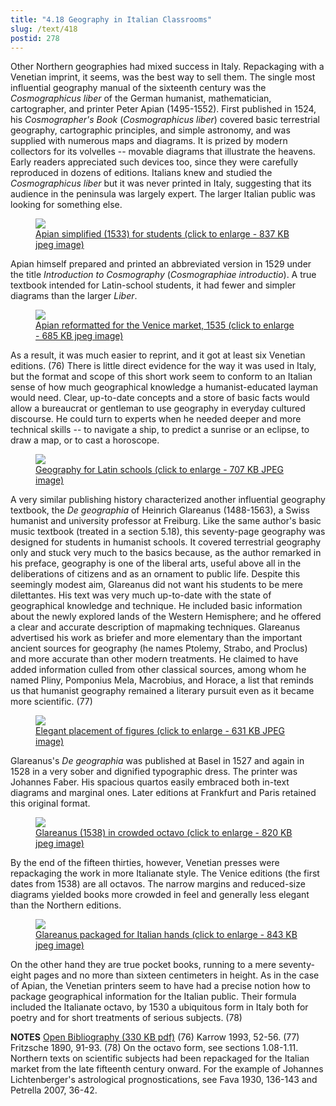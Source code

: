 ```yaml
---
title: "4.18 Geography in Italian Classrooms"
slug: /text/418
postid: 278
---
```

Other Northern geographies had mixed success in Italy. Repackaging with a Venetian imprint, it seems, was the best way to sell them. The single most influential geography manual of the sixteenth century was the <em>Cosmographicus liber</em> of the German humanist, mathematician, cartographer, and printer Peter Apian (1495-1552). First published in 1524, his <em>Cosmographer's Book</em> (<em>Cosmographicus liber</em>) covered basic terrestrial geography, cartographic principles, and simple astronomy, and was supplied with numerous maps and diagrams. It is prized by modern collectors for its volvelles -- movable diagrams that illustrate the heavens. Early readers appreciated such devices too, since they were carefully reproduced in dozens of editions. Italians knew and studied the <em>Cosmographicus liber</em> but it was never printed in Italy, suggesting that its audience in the peninsula was largely expert. The larger Italian public was looking for something else.
<p style="text-align: center;"></p>


<figure class="mkdn-figure">
    <a href="/images_full/4.00_Chapter_Four/HFS_086.01.jpg" class="mkdn-image-link">
    <img class="mkdn-image" src="/images_full/4.00_Chapter_Four/HFS_086.01.jpg" />
    <figcaption class="mkdn-figcaption">Apian simplified (1533) for students (click to enlarge - 837 KB jpeg image)</figcaption>
    </a>
</figure>

Apian himself prepared and printed an abbreviated version in 1529 under the title <em>Introduction to Cosmography</em> (<em>Cosmographiae introductio</em>). A true textbook intended for Latin-school students, it had fewer and simpler diagrams than the larger <em>Liber</em>.
<p style="text-align: center;"></p>


<figure class="mkdn-figure">
    <a href="/images_full/4.00_Chapter_Four/HFS_085.03.jpg" class="mkdn-image-link">
    <img class="mkdn-image" src="/images_full/4.00_Chapter_Four/HFS_085.03.jpg" />
    <figcaption class="mkdn-figcaption">Apian reformatted for the Venice market, 1535 (click to enlarge - 685 KB jpeg image)</figcaption>
    </a>
</figure>

As a result, it was much easier to reprint, and it got at least six Venetian editions. (76) There is little direct evidence for the way it was used in Italy, but the format and scope of this short work seem to conform to an Italian sense of how much geographical knowledge a humanist-educated layman would need. Clear, up-to-date concepts and a store of basic facts would allow a bureaucrat or gentleman to use geography in everyday cultured discourse. He could turn to experts when he needed deeper and more technical skills -- to navigate a ship, to predict a sunrise or an eclipse, to draw a map, or to cast a horoscope.
<p style="text-align: center;"></p>
<p style="text-align: center;"></p>


<figure class="mkdn-figure">
    <a href="/images_full/4.00_Chapter_Four/HFS_093.01.jpg" class="mkdn-image-link">
    <img class="mkdn-image" src="/images_full/4.00_Chapter_Four/HFS_093.01.jpg" />
    <figcaption class="mkdn-figcaption">Geography for Latin schools (click to enlarge - 707 KB JPEG image)</figcaption>
    </a>
</figure>

A very similar publishing history characterized another influential geography textbook, the <em>De geographia</em> of Heinrich Glareanus (1488-1563), a Swiss humanist and university professor at Freiburg. Like the same author's basic music textbook (treated in a section 5.18), this seventy-page geography was designed for students in humanist schools. It covered terrestrial geography only and stuck very much to the basics because, as the author remarked in his preface, geography is one of the liberal arts, useful above all in the deliberations of citizens and as an ornament to public life. Despite this seemingly modest aim, Glareanus did not want his students to be mere dilettantes. His text was very much up-to-date with the state of geographical knowledge and technique. He included basic information about the newly explored lands of the Western Hemisphere; and he offered a clear and accurate description of mapmaking techniques. Glareanus advertised his work as briefer and more elementary than the important ancient sources for geography (he names Ptolemy, Strabo, and Proclus) and more accurate than other modern treatments. He claimed to have added information culled from other classical sources, among whom he named Pliny, Pomponius Mela, Macrobius, and Horace, a list that reminds us that humanist geography remained a literary pursuit even as it became more scientific. (77)
<p style="text-align: center;"></p>


<figure class="mkdn-figure">
    <a href="/images_full/4.00_Chapter_Four/HFS_093.03.jpg" class="mkdn-image-link">
    <img class="mkdn-image" src="/images_full/4.00_Chapter_Four/HFS_093.03.jpg" />
    <figcaption class="mkdn-figcaption">Elegant placement of figures (click to enlarge - 631 KB JPEG image)</figcaption>
    </a>
</figure>

Glareanus's <em>De geographia</em> was published at Basel in 1527 and again in 1528 in a very sober and dignified typographic dress. The printer was Johannes Faber. His spacious quartos easily embraced both in-text diagrams and marginal ones. Later editions at Frankfurt and Paris retained this original format.
<p style="text-align: center;"></p>


<figure class="mkdn-figure">
    <a href="/images_full/4.00_Chapter_Four/HFS_081.01.jpg" class="mkdn-image-link">
    <img class="mkdn-image" src="/images_full/4.00_Chapter_Four/HFS_081.01.jpg" />
    <figcaption class="mkdn-figcaption">Glareanus (1538) in crowded octavo (click to enlarge - 820 KB jpeg image)</figcaption>
    </a>
</figure>

By the end of the fifteen thirties, however, Venetian presses were repackaging the work in more Italianate style. The Venice editions (the first dates from 1538) are all octavos. The narrow margins and reduced-size diagrams yielded books more crowded in feel and generally less elegant than the Northern editions.
<p style="text-align: center;"></p>


<figure class="mkdn-figure">
    <a href="/images_full/4.00_Chapter_Four/HFS_081.03.jpg" class="mkdn-image-link">
    <img class="mkdn-image" src="/images_full/4.00_Chapter_Four/HFS_081.03.jpg" />
    <figcaption class="mkdn-figcaption">Glareanus packaged for Italian hands (click to enlarge - 843 KB jpeg image)</figcaption>
    </a>
</figure>

On the other hand they are true pocket books, running to a mere seventy-eight pages and no more than sixteen centimeters in height. As in the case of Apian, the Venetian printers seem to have had a precise notion how to package geographical information for the Italian public. Their formula included the Italianate octavo, by 1530 a ubiquitous form in Italy both for poetry and for short treatments of serious subjects. (78)

<strong>NOTES</strong>
<a href="http://www.humanismforsale.org/bibliography.pdf" target="new">Open Bibliography (330 KB pdf)</a>
(76) Karrow 1993, 52-56.
(77) Fritzsche 1890, 91-93.
(78) On the octavo form, see sections 1.08-1.11. Northern texts on scientific subjects had been repackaged for the Italian market from the late fifteenth century onward. For the example of Johannes Lichtenberger's astrological prognostications, see Fava 1930, 136-143 and Petrella 2007, 36-42.
